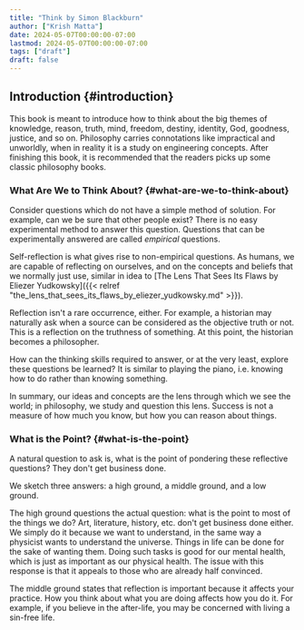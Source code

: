 ```yaml
---
title: "Think by Simon Blackburn"
author: ["Krish Matta"]
date: 2024-05-07T00:00:00-07:00
lastmod: 2024-05-07T00:00:00-07:00
tags: ["draft"]
draft: false
---
```


## Introduction {#introduction}

This book is meant to introduce how to think about the big themes of knowledge, reason, truth, mind, freedom, destiny, identity, God, goodness, justice, and so on. Philosophy carries connotations like impractical and unworldly, when in reality it is a study on engineering concepts. After finishing this book, it is recommended that the readers picks up some classic philosophy books.


### What Are We to Think About? {#what-are-we-to-think-about}

Consider questions which do not have a simple method of solution. For example, can we be sure that other people exist? There is no easy experimental method to answer this question. Questions that can be experimentally answered are called _empirical_ questions.

Self-reflection is what gives rise to non-empirical questions. As humans, we are capable of reflecting on ourselves, and on the concepts and beliefs that we normally just use, similar in idea to [The Lens That Sees Its Flaws by Eliezer Yudkowsky]({{< relref "the_lens_that_sees_its_flaws_by_eliezer_yudkowsky.md" >}}).

Reflection isn't a rare occurrence, either. For example, a historian may naturally ask when a source can be considered as the objective truth or not. This is a reflection on the truthness of something. At this point, the historian becomes a philosopher.

How can the thinking skills required to answer, or at the very least, explore these questions be learned? It is similar to playing the piano, i.e. knowing how to do rather than knowing something.

In summary, our ideas and concepts are the lens through which we see the world; in philosophy, we study and question this lens. Success is not a measure of how much you know, but how you can reason about things.


### What is the Point? {#what-is-the-point}

A natural question to ask is, what is the point of pondering these reflective questions? They don't get business done.

We sketch three answers: a high ground, a middle ground, and a low ground.

The high ground questions the actual question: what is the point to most of the things we do? Art, literature, history, etc. don't get business done either. We simply do it because we want to understand, in the same way a physicist wants to understand the universe. Things in life can be done for the sake of wanting them. Doing such tasks is good for our mental health, which is just as important as our physical health. The issue with this response is that it appeals to those who are already half convinced.

The middle ground states that reflection is important because it affects your practice. How you think about what you are doing affects how you do it. For example, if you believe in the after-life, you may be concerned with living a sin-free life.
